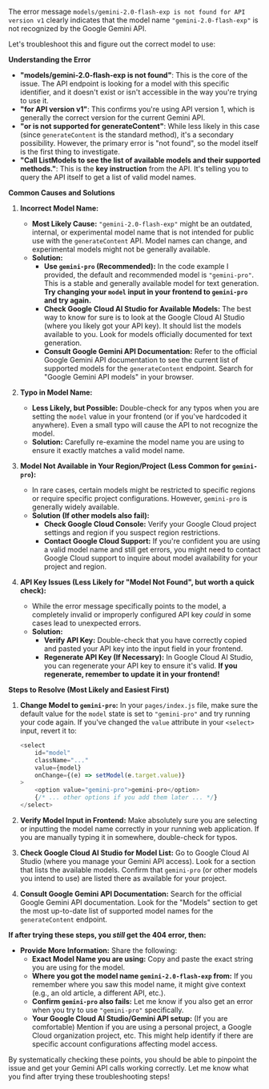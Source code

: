 The error message `models/gemini-2.0-flash-exp is not found for API version v1` clearly indicates that the model name `"gemini-2.0-flash-exp"` is not recognized by the Google Gemini API.

Let's troubleshoot this and figure out the correct model to use:

**Understanding the Error**

* **"models/gemini-2.0-flash-exp is not found"**: This is the core of the issue. The API endpoint is looking for a model with this specific identifier, and it doesn't exist or isn't accessible in the way you're trying to use it.
* **"for API version v1"**: This confirms you're using API version 1, which is generally the correct version for the current Gemini API.
* **"or is not supported for generateContent"**: While less likely in this case (since `generateContent` is the standard method), it's a secondary possibility.  However, the primary error is "not found", so the model itself is the first thing to investigate.
* **"Call ListModels to see the list of available models and their supported methods."**:  This is the **key instruction** from the API. It's telling you to query the API itself to get a list of valid model names.

**Common Causes and Solutions**

1.  **Incorrect Model Name:**
    *   **Most Likely Cause:**  `"gemini-2.0-flash-exp"` might be an outdated, internal, or experimental model name that is not intended for public use with the `generateContent` API.  Model names can change, and experimental models might not be generally available.
    *   **Solution:**
        *   **Use `gemini-pro` (Recommended):** In the code example I provided, the default and recommended model is `"gemini-pro"`.  This is a stable and generally available model for text generation. **Try changing your `model` input in your frontend to `gemini-pro` and try again.**
        *   **Check Google Cloud AI Studio for Available Models:**  The best way to know for sure is to look at the Google Cloud AI Studio (where you likely got your API key).  It should list the models available to you.  Look for models officially documented for text generation.
        *   **Consult Google Gemini API Documentation:** Refer to the official Google Gemini API documentation to see the current list of supported models for the `generateContent` endpoint.  Search for "Google Gemini API models" in your browser.

2.  **Typo in Model Name:**
    *   **Less Likely, but Possible:** Double-check for any typos when you are setting the `model` value in your frontend (or if you've hardcoded it anywhere). Even a small typo will cause the API to not recognize the model.
    *   **Solution:** Carefully re-examine the model name you are using to ensure it exactly matches a valid model name.

3.  **Model Not Available in Your Region/Project (Less Common for `gemini-pro`):**
    *   In rare cases, certain models might be restricted to specific regions or require specific project configurations.  However, `gemini-pro` is generally widely available.
    *   **Solution (If other models also fail):**
        *   **Check Google Cloud Console:** Verify your Google Cloud project settings and region if you suspect region restrictions.
        *   **Contact Google Cloud Support:** If you're confident you are using a valid model name and still get errors, you might need to contact Google Cloud support to inquire about model availability for your project and region.

4.  **API Key Issues (Less Likely for "Model Not Found", but worth a quick check):**
    *   While the error message specifically points to the model, a completely invalid or improperly configured API key *could* in some cases lead to unexpected errors.
    *   **Solution:**
        *   **Verify API Key:**  Double-check that you have correctly copied and pasted your API key into the input field in your frontend.
        *   **Regenerate API Key (If Necessary):**  In Google Cloud AI Studio, you can regenerate your API key to ensure it's valid. **If you regenerate, remember to update it in your frontend!**

**Steps to Resolve (Most Likely and Easiest First)**

1.  **Change Model to `gemini-pro`:** In your `pages/index.js` file, make sure the default value for the `model` state is set to `"gemini-pro"` and try running your code again.  If you've changed the `value` attribute in your `<select>` input, revert it to:

    ```javascript
    <select
        id="model"
        className="..."
        value={model}
        onChange={(e) => setModel(e.target.value)}
    >
        <option value="gemini-pro">gemini-pro</option>
        {/* ... other options if you add them later ... */}
    </select>
    ```

2.  **Verify Model Input in Frontend:**  Make absolutely sure you are selecting or inputting the model name correctly in your running web application. If you are manually typing it in somewhere, double-check for typos.

3.  **Check Google Cloud AI Studio for Model List:**  Go to Google Cloud AI Studio (where you manage your Gemini API access). Look for a section that lists the available models. Confirm that `gemini-pro` (or other models you intend to use) are listed there as available for your project.

4.  **Consult Google Gemini API Documentation:**  Search for the official Google Gemini API documentation. Look for the "Models" section to get the most up-to-date list of supported model names for the `generateContent` endpoint.

**If after trying these steps, you *still* get the 404 error, then:**

*   **Provide More Information:** Share the following:
    *   **Exact Model Name you are using:** Copy and paste the exact string you are using for the model.
    *   **Where you got the model name `gemini-2.0-flash-exp` from:**  If you remember where you saw this model name, it might give context (e.g., an old article, a different API, etc.).
    *   **Confirm `gemini-pro` also fails:** Let me know if you also get an error when you try to use `"gemini-pro"` specifically.
    *   **Your Google Cloud AI Studio/Gemini API setup:** (If you are comfortable)  Mention if you are using a personal project, a Google Cloud organization project, etc.  This might help identify if there are specific account configurations affecting model access.

By systematically checking these points, you should be able to pinpoint the issue and get your Gemini API calls working correctly. Let me know what you find after trying these troubleshooting steps!
